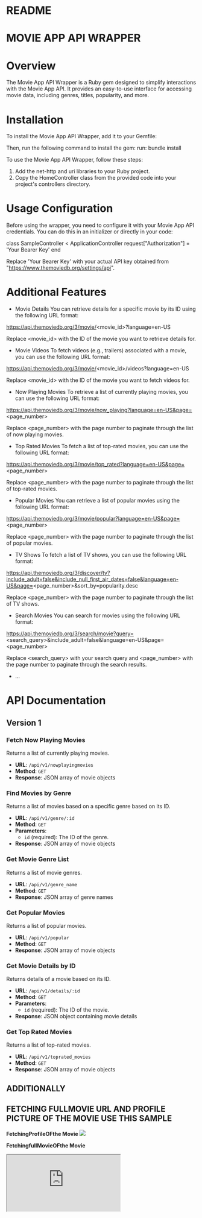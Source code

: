 # README
# MOVIE APP API WRAPPER
# Overview
The Movie App API Wrapper is a Ruby gem designed to simplify interactions with the Movie App API. It provides an easy-to-use interface for accessing movie data, including genres, titles, popularity, and more.

# Installation
To install the Movie App API Wrapper, add it to your Gemfile:

Then, run the following command to install the gem:
run: bundle install

To use the Movie App API Wrapper, follow these steps:
1. Add the net-http and uri libraries to your Ruby project.
2. Copy the HomeController class from the provided code into your project's controllers directory.

# Usage Configuration
Before using the wrapper, you need to configure it with your Movie App API credentials. You can do this in an initializer or directly in your code:

class SampleController < ApplicationController
request["Authorization"] = 'Your Bearer Key'
end

Replace 'Your Bearer Key' with your actual API key obtained from "https://www.themoviedb.org/settings/api".

# Additional Features
* Movie Details
You can retrieve details for a specific movie by its ID using the following URL format:

https://api.themoviedb.org/3/movie/<movie_id>?language=en-US

Replace <movie_id> with the ID of the movie you want to retrieve details for.

* Movie Videos
To fetch videos (e.g., trailers) associated with a movie, you can use the following URL format:

https://api.themoviedb.org/3/movie/<movie_id>/videos?language=en-US

Replace <movie_id> with the ID of the movie you want to fetch videos for.

* Now Playing Movies
To retrieve a list of currently playing movies, you can use the following URL format:

https://api.themoviedb.org/3/movie/now_playing?language=en-US&page=<page_number>

Replace <page_number> with the page number to paginate through the list of now playing movies.

* Top Rated Movies
To fetch a list of top-rated movies, you can use the following URL format:

https://api.themoviedb.org/3/movie/top_rated?language=en-US&page=<page_number>

Replace <page_number> with the page number to paginate through the list of top-rated movies.

* Popular Movies
You can retrieve a list of popular movies using the following URL format:

https://api.themoviedb.org/3/movie/popular?language=en-US&page=<page_number>

Replace <page_number> with the page number to paginate through the list of popular movies.

* TV Shows
To fetch a list of TV shows, you can use the following URL format:

https://api.themoviedb.org/3/discover/tv?include_adult=false&include_null_first_air_dates=false&language=en-US&page=<page_number>&sort_by=popularity.desc

Replace <page_number> with the page number to paginate through the list of TV shows.

* Search Movies
You can search for movies using the following URL format:

https://api.themoviedb.org/3/search/movie?query=<search_query>&include_adult=false&language=en-US&page=<page_number>

Replace <search_query> with your search query and <page_number> with the page number to paginate through the search results.
* ...

# API Documentation

## Version 1

### Fetch Now Playing Movies

Returns a list of currently playing movies.

- **URL**: `/api/v1/nowplayingmovies`
- **Method**: `GET`
- **Response**: JSON array of movie objects

### Find Movies by Genre

Returns a list of movies based on a specific genre based on its ID.

- **URL**: `/api/v1/genre/:id`
- **Method**: `GET`
- **Parameters**:
  - `id` (required): The ID of the genre.
- **Response**: JSON array of movie objects

### Get Movie Genre List

Returns a list of movie genres.

- **URL**: `/api/v1/genre_name`
- **Method**: `GET`
- **Response**: JSON array of genre names

### Get Popular Movies

Returns a list of popular movies.

- **URL**: `/api/v1/popular`
- **Method**: `GET`
- **Response**: JSON array of movie objects

### Get Movie Details by ID

Returns details of a movie based on its ID.

- **URL**: `/api/v1/details/:id`
- **Method**: `GET`
- **Parameters**:
  - `id` (required): The ID of the movie.
- **Response**: JSON object containing movie details

### Get Top Rated Movies

Returns a list of top-rated movies.

- **URL**: `/api/v1/toprated_movies`
- **Method**: `GET`
- **Response**: JSON array of movie objects

## ADDITIONALLY

## FETCHING FULLMOVIE URL AND PROFILE PICTURE OF THE MOVIE USE THIS SAMPLE

**FetchingProfileOFthe Movie**
<img src="https://image.tmdb.org/t/p/w500 + poster_path ">

 **FetchingfullMovieOFthe Movie**
<iframe src="https://www.2embed.stream/embed/movie/ + movie id">
